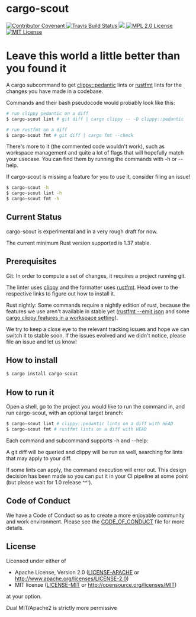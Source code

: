 # cargo-scout
  <p>
    <a href="CODE_OF_CONDUCT.md">
      <img src="https://img.shields.io/badge/Contributor%20Covenant-v1.4%20adopted-ff69b4.svg" alt="Contributor Covenant">
  </a>
    <a href="https://travis-ci.com/o0Ignition0o/cargo-scout">
      <img src="https://travis-ci.com/o0Ignition0o/cargo-scout.svg?branch=master" alt="Travis Build Status">
  </a>
  <a href="https://codecov.io/gh/o0Ignition0o/cargo-scout">
    <img src="https://codecov.io/gh/o0Ignition0o/cargo-scout/branch/master/graph/badge.svg" />
  </a>
  <a href="LICENSE-APACHE">
    <img
    src="https://img.shields.io/badge/license-apache2-green.svg" alt="MPL 2.0 License">
  </a>
  <a href="LICENSE-MIT">
    <img
    src="https://img.shields.io/badge/license-mit-blue.svg" alt="MIT License">
  </a>
</p>


# Leave this world a little better than you found it

A cargo subcommand to get [clippy::pedantic](https://github.com/rust-lang/rust-clippy#clippy) lints or [rustfmt](https://github.com/rust-lang/rustfmt) lints for the changes you have made in a codebase.

Commands and their bash pseudocode would probably look like this:

```bash
# run clippy pedantic on a diff
$ cargo-scout lint # git diff | cargo clippy -- -D clippy::pedantic

# run rustfmt on a diff
$ cargo-scout fmt # git diff | cargo fmt --check
```
There's more to it (the commented code wouldn't work), such as workspace management and quite a lot of flags that will hopefully match your usecase. You can find them by running the commands with -h or --help.

If cargo-scout is missing a feature for you to use it, consider filing an issue!


```bash
$ cargo-scout -h
$ cargo-scout lint -h
$ cargo-scout fmt -h
```

## Current Status

cargo-scout is experimental and in a very rough draft for now.

The current minimum Rust version supported is 1.37 stable.

## Prerequisites
Git: In order to compute a set of changes, it requires a project running git.

The linter uses [clippy](https://github.com/rust-lang/rust-clippy) and the formatter uses [rustfmt](https://github.com/rust-lang/rustfmt). Head over to the respective links to figure out how to install it.

Rust nightly: Some commands require a nightly edition of rust, because the features we use aren't available in stable yet ([rustfmt --emit json](https://github.com/rust-lang/rustfmt/issues/3947) and some [cargo clippy features in a workspace setting](https://github.com/rust-lang/cargo/issues/4942)).

We try to keep a close eye to the relevant tracking issues and hope we can switch it to stable soon. If the issues evolved and we didn't notice, please file an issue and let us know!


## How to install
```bash
$ cargo install cargo-scout
```

## How to run it

Open a shell, go to the project you would like to run the command in, and run cargo-scout, with an optional target branch:
```bash
$ cargo-scout lint # clippy::pedantic lints on a diff with HEAD
$ cargo-scout fmt # rustfmt lints on a diff with HEAD
```

Each command and subcommand supports -h and --help:

A git diff will be queried and clippy will be run as well, searching for lints that may apply to your diff.

If some lints can apply, the command execution will error out. This design decision has been made so you can put it in your CI pipeline at some point (but please wait for 1.0 release ^^').


## Code of Conduct

We have a Code of Conduct so as to create a more enjoyable community and
work environment. Please see the [CODE_OF_CONDUCT](CODE_OF_CONDUCT.md)
file for more details.

## License

Licensed under either of

 * Apache License, Version 2.0 ([LICENSE-APACHE](LICENSE-APACHE) or http://www.apache.org/licenses/LICENSE-2.0)
 * MIT license ([LICENSE-MIT](LICENSE-MIT) or http://opensource.org/licenses/MIT)

at your option.

Dual MIT/Apache2 is strictly more permissive